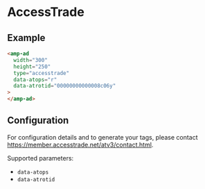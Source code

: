 # AccessTrade

## Example

```html
<amp-ad
  width="300"
  height="250"
  type="accesstrade"
  data-atops="r"
  data-atrotid="00000000000008c06y"
>
</amp-ad>
```

## Configuration

For configuration details and to generate your tags, please contact https://member.accesstrade.net/atv3/contact.html.

Supported parameters:

-   `data-atops`
-   `data-atrotid`
